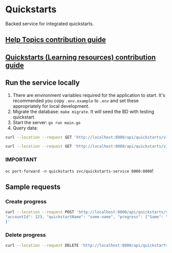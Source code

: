 # Quickstarts

Backed service for integrated quickstarts.

## [Help Topics contribution guide](https://github.com/RedHatInsights/quickstarts/blob/main/docs/help-topics/README.md)

## [Quickstarts (Learning resources) contribution guide](https://github.com/RedHatInsights/quickstarts/blob/main/docs/quickstarts/README.md)


## Run the service locally
1. There are environment variables required for the application to start. It's
recommended you copy `.env.example` to `.env` and set these appropriately for local development.
2. Migrate the database: `make migrate`. It will seed the BD with testing quickstart
3. Start the server: `go run main.go`
4. Query data:
```sh
curl --location --request GET 'http://localhost:8000/api/quickstarts/v1/quickstarts/'

curl --location --request GET 'http://localhost:8000/api/quickstarts/v1/quickstarts/?bundle[]=rhel&bundle[]=insights'
```

### IMPORTANT
`oc port-forward -n quickstarts svc/quickstarts-service 8000:8000`!

## Sample requests

### Create progress

```sh
curl --location --request POST 'http://localhost:8000/api/quickstarts/v1/progress' --header 'Content-Type: application/json' --data-raw '{
"accountId": 123, "quickstartName": "some-name", "progress": {"Some": "Progress-updated"}
}'

```
### Delete progress

```sh
curl --location --request DELETE 'http://localhost:8000/api/quickstarts/v1/progress/14'
```
